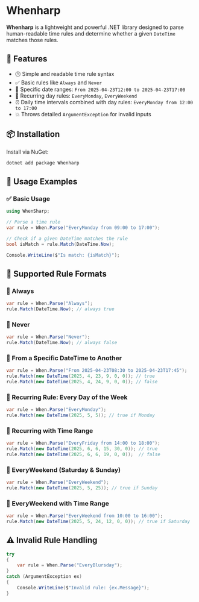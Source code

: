 # Whenharp

**Whenharp** is a lightweight and powerful .NET library designed to parse human-readable time rules and determine whether a given `DateTime` matches those rules.

## 🚀 Features

- 🕒 Simple and readable time rule syntax
- ✅ Basic rules like `Always` and `Never`
- 📅 Specific date ranges: `From 2025-04-23T12:00 to 2025-04-23T17:00`
- 🔁 Recurring day rules: `EveryMonday`, `EveryWeekend`
- ⏰ Daily time intervals combined with day rules: `EveryMonday from 12:00 to 17:00`
- 💥 Throws detailed `ArgumentException` for invalid inputs

## 📦 Installation

Install via NuGet:

```bash
dotnet add package Whenharp
```

## 📌 Usage Examples

### ✅ Basic Usage
```cs
using WhenSharp;

// Parse a time rule
var rule = When.Parse("EveryMonday from 09:00 to 17:00");

// Check if a given DateTime matches the rule
bool isMatch = rule.Match(DateTime.Now);

Console.WriteLine($"Is match: {isMatch}");
```

## 📅 Supported Rule Formats
### 🔹 Always
```cs
var rule = When.Parse("Always");
rule.Match(DateTime.Now); // always true
```
### 🔹 Never
```cs
var rule = When.Parse("Never");
rule.Match(DateTime.Now); // always false
```
### 🔹 From a Specific DateTime to Another
```cs
var rule = When.Parse("From 2025-04-23T08:30 to 2025-04-23T17:45");
rule.Match(new DateTime(2025, 4, 23, 9, 0, 0)); // true
rule.Match(new DateTime(2025, 4, 24, 9, 0, 0)); // false
```
### 🔹 Recurring Rule: Every Day of the Week
```cs
var rule = When.Parse("EveryMonday");
rule.Match(new DateTime(2025, 5, 5)); // true if Monday
```
### 🔹 Recurring with Time Range
```cs
var rule = When.Parse("EveryFriday from 14:00 to 18:00");
rule.Match(new DateTime(2025, 6, 6, 15, 30, 0)); // true
rule.Match(new DateTime(2025, 6, 6, 19, 0, 0));  // false
```
### 🔹 EveryWeekend (Saturday & Sunday)
```cs
var rule = When.Parse("EveryWeekend");
rule.Match(new DateTime(2025, 5, 25)); // true if Sunday
```
### 🔹 EveryWeekend with Time Range
```cs
var rule = When.Parse("EveryWeekend from 10:00 to 16:00");
rule.Match(new DateTime(2025, 5, 24, 12, 0, 0)); // true if Saturday
```

## ⚠️ Invalid Rule Handling
```cs
try
{
    var rule = When.Parse("EveryBlursday");
}
catch (ArgumentException ex)
{
    Console.WriteLine($"Invalid rule: {ex.Message}");
}
```
